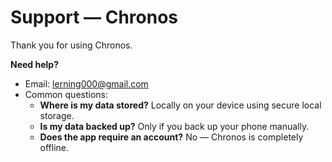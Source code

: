 # Support — Chronos

Thank you for using Chronos.

**Need help?**
- Email: lerning000@gmail.com  
- Common questions:
  - **Where is my data stored?** Locally on your device using secure local storage.
  - **Is my data backed up?** Only if you back up your phone manually.
  - **Does the app require an account?** No — Chronos is completely offline.

